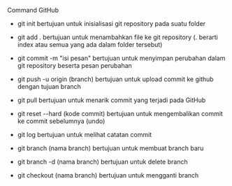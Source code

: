Command GitHub

- git init
bertujuan untuk inisialisasi git repository pada suatu folder

- git add .
bertujuan untuk menambahkan file ke git repository (. berarti index atau semua yang ada dalam folder tersebut)

- git commit -m "isi pesan"
bertujuan untuk menyimpan perubahan dalam git repository beserta pesan perubahan

- git push -u origin (branch)
bertujuan untuk upload commit ke github dengan tujuan branch

- git pull
bertujuan untuk menarik commit yang terjadi pada GitHub

- git reset --hard (kode commit)
bertujuan untuk mengembalikan commit ke commit sebelumnya (undo)

- git log
bertujuan untuk melihat catatan commit

- git branch (nama branch)
bertujuan untuk membuat branch baru

- git branch -d (nama branch)
bertujuan untuk delete branch

- git checkout (nama branch)
bertujuan untuk  mengganti branch